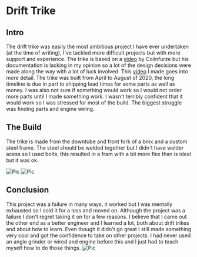 # Drift Trike
## Intro
The drift trike was easily the most ambitious project I have ever undertaken (at the time of writing), I've tackled more difficult projects but with more support and experience. The trike is based on a [video](https://www.youtube.com/watch?v=tMn8NqbCkDA) by Colinfurze but his documentation is lacking in my opinion so a lot of the design decisions were made along the way with a lot of luck involved. This [video](https://www.youtube.com/watch?v=mTxULThjy0A) I made goes into more detail. The trike was built from April to August of 2020, the long timeline is due in part to shipping lead times for some parts as well as money. I was also not sure if something would work so I would not order more parts until I made something work. I wasn't terribly confident that it would work so I was stressed for most of the build. The biggest struggle was finding parts and engine wiring. 


## The Build
The trike is made from the downtube and front fork of a bmx and a custom steel frame. The steel should be welded together but I didn't have welder acess so I used bolts, this resulted in a fram with a bit more flex than is ideal but it was ok. 

![Pic](https://media.discordapp.net/attachments/742868329336930305/855583801866846218/unknown.png)
![Pic](https://media.discordapp.net/attachments/742868329336930305/855583278651408415/unknown.png?width=700&height=674)

## Conclusion
This project was a failure in many ways, it worked but I was mentally exhausted so I sold it for a loss and moved on. Although the project was a failure I don't regret taking it on for a few reasons. I believe that I came out the other end as a better engineer and I learned a lot, both about drift trikes and about how to learn. Even though it didn't go great I still made something very cool and got the confidence to take on other projects. I had never used an angle grinder or wired and engine before this and I just had to teach myself how to do those things.
![Pic](https://github.com/vwellmo57/Stuff_Ive_made/blob/main/Drift%20Trike/Images/IMG_20200719_140138746.jpg)

